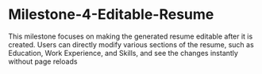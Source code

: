 # Milestone-4-Editable-Resume
This milestone focuses on making the generated resume editable after it is created. Users can directly modify various sections of the resume, such as Education, Work Experience, and Skills, and see the changes instantly without page reloads
